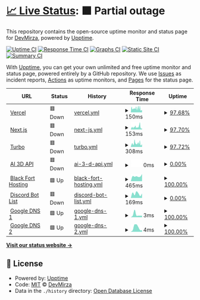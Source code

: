 # [📈 Live Status](https://Zaid-maker.github.io/status-page-advanced): <!--live status--> **🟧 Partial outage**

This repository contains the open-source uptime monitor and status page for [DevMirza](https://www.devmirza.ml), powered by [Upptime](https://github.com/upptime/upptime).

[![Uptime CI](https://github.com/Zaid-maker/status-page-advanced/workflows/Uptime%20CI/badge.svg)](https://github.com/Zaid-maker/status-page-advanced/actions?query=workflow%3A%22Uptime+CI%22)
[![Response Time CI](https://github.com/Zaid-maker/status-page-advanced/workflows/Response%20Time%20CI/badge.svg)](https://github.com/Zaid-maker/status-page-advanced/actions?query=workflow%3A%22Response+Time+CI%22)
[![Graphs CI](https://github.com/Zaid-maker/status-page-advanced/workflows/Graphs%20CI/badge.svg)](https://github.com/Zaid-maker/status-page-advanced/actions?query=workflow%3A%22Graphs+CI%22)
[![Static Site CI](https://github.com/Zaid-maker/status-page-advanced/workflows/Static%20Site%20CI/badge.svg)](https://github.com/Zaid-maker/status-page-advanced/actions?query=workflow%3A%22Static+Site+CI%22)
[![Summary CI](https://github.com/Zaid-maker/status-page-advanced/workflows/Summary%20CI/badge.svg)](https://github.com/Zaid-maker/status-page-advanced/actions?query=workflow%3A%22Summary+CI%22)

With [Upptime](https://upptime.js.org), you can get your own unlimited and free uptime monitor and status page, powered entirely by a GitHub repository. We use [Issues](https://github.com/Zaid-maker/status-page-advanced/issues) as incident reports, [Actions](https://github.com/Zaid-maker/status-page-advanced/actions) as uptime monitors, and [Pages](https://Zaid-maker.github.io/status-page-advanced) for the status page.

<!--start: status pages-->
<!-- This summary is generated by Upptime (https://github.com/upptime/upptime) -->
<!-- Do not edit this manually, your changes will be overwritten -->
<!-- prettier-ignore -->
| URL | Status | History | Response Time | Uptime |
| --- | ------ | ------- | ------------- | ------ |
| <img alt="" src="https://icons.duckduckgo.com/ip3/vercel.com.ico" height="13"> [Vercel](https://vercel.com) | 🟥 Down | [vercel.yml](https://github.com/Zaid-maker/status-page-advanced/commits/HEAD/history/vercel.yml) | <details><summary><img alt="Response time graph" src="./graphs/vercel/response-time-week.png" height="20"> 150ms</summary><br><a href="https://Zaid-maker.github.io/status-page-advanced/history/vercel"><img alt="Response time 177" src="https://img.shields.io/endpoint?url=https%3A%2F%2Fraw.githubusercontent.com%2FZaid-maker%2Fstatus-page-advanced%2FHEAD%2Fapi%2Fvercel%2Fresponse-time.json"></a><br><a href="https://Zaid-maker.github.io/status-page-advanced/history/vercel"><img alt="24-hour response time 123" src="https://img.shields.io/endpoint?url=https%3A%2F%2Fraw.githubusercontent.com%2FZaid-maker%2Fstatus-page-advanced%2FHEAD%2Fapi%2Fvercel%2Fresponse-time-day.json"></a><br><a href="https://Zaid-maker.github.io/status-page-advanced/history/vercel"><img alt="7-day response time 150" src="https://img.shields.io/endpoint?url=https%3A%2F%2Fraw.githubusercontent.com%2FZaid-maker%2Fstatus-page-advanced%2FHEAD%2Fapi%2Fvercel%2Fresponse-time-week.json"></a><br><a href="https://Zaid-maker.github.io/status-page-advanced/history/vercel"><img alt="30-day response time 147" src="https://img.shields.io/endpoint?url=https%3A%2F%2Fraw.githubusercontent.com%2FZaid-maker%2Fstatus-page-advanced%2FHEAD%2Fapi%2Fvercel%2Fresponse-time-month.json"></a><br><a href="https://Zaid-maker.github.io/status-page-advanced/history/vercel"><img alt="1-year response time 169" src="https://img.shields.io/endpoint?url=https%3A%2F%2Fraw.githubusercontent.com%2FZaid-maker%2Fstatus-page-advanced%2FHEAD%2Fapi%2Fvercel%2Fresponse-time-year.json"></a></details> | <details><summary><a href="https://Zaid-maker.github.io/status-page-advanced/history/vercel">97.68%</a></summary><a href="https://Zaid-maker.github.io/status-page-advanced/history/vercel"><img alt="All-time uptime 99.96%" src="https://img.shields.io/endpoint?url=https%3A%2F%2Fraw.githubusercontent.com%2FZaid-maker%2Fstatus-page-advanced%2FHEAD%2Fapi%2Fvercel%2Fuptime.json"></a><br><a href="https://Zaid-maker.github.io/status-page-advanced/history/vercel"><img alt="24-hour uptime 98.55%" src="https://img.shields.io/endpoint?url=https%3A%2F%2Fraw.githubusercontent.com%2FZaid-maker%2Fstatus-page-advanced%2FHEAD%2Fapi%2Fvercel%2Fuptime-day.json"></a><br><a href="https://Zaid-maker.github.io/status-page-advanced/history/vercel"><img alt="7-day uptime 97.68%" src="https://img.shields.io/endpoint?url=https%3A%2F%2Fraw.githubusercontent.com%2FZaid-maker%2Fstatus-page-advanced%2FHEAD%2Fapi%2Fvercel%2Fuptime-week.json"></a><br><a href="https://Zaid-maker.github.io/status-page-advanced/history/vercel"><img alt="30-day uptime 99.47%" src="https://img.shields.io/endpoint?url=https%3A%2F%2Fraw.githubusercontent.com%2FZaid-maker%2Fstatus-page-advanced%2FHEAD%2Fapi%2Fvercel%2Fuptime-month.json"></a><br><a href="https://Zaid-maker.github.io/status-page-advanced/history/vercel"><img alt="1-year uptime 99.94%" src="https://img.shields.io/endpoint?url=https%3A%2F%2Fraw.githubusercontent.com%2FZaid-maker%2Fstatus-page-advanced%2FHEAD%2Fapi%2Fvercel%2Fuptime-year.json"></a></details>
| <img alt="" src="https://icons.duckduckgo.com/ip3/nextjs.org.ico" height="13"> [Next.js](https://nextjs.org) | 🟥 Down | [next-js.yml](https://github.com/Zaid-maker/status-page-advanced/commits/HEAD/history/next-js.yml) | <details><summary><img alt="Response time graph" src="./graphs/next-js/response-time-week.png" height="20"> 153ms</summary><br><a href="https://Zaid-maker.github.io/status-page-advanced/history/next-js"><img alt="Response time 144" src="https://img.shields.io/endpoint?url=https%3A%2F%2Fraw.githubusercontent.com%2FZaid-maker%2Fstatus-page-advanced%2FHEAD%2Fapi%2Fnext-js%2Fresponse-time.json"></a><br><a href="https://Zaid-maker.github.io/status-page-advanced/history/next-js"><img alt="24-hour response time 85" src="https://img.shields.io/endpoint?url=https%3A%2F%2Fraw.githubusercontent.com%2FZaid-maker%2Fstatus-page-advanced%2FHEAD%2Fapi%2Fnext-js%2Fresponse-time-day.json"></a><br><a href="https://Zaid-maker.github.io/status-page-advanced/history/next-js"><img alt="7-day response time 153" src="https://img.shields.io/endpoint?url=https%3A%2F%2Fraw.githubusercontent.com%2FZaid-maker%2Fstatus-page-advanced%2FHEAD%2Fapi%2Fnext-js%2Fresponse-time-week.json"></a><br><a href="https://Zaid-maker.github.io/status-page-advanced/history/next-js"><img alt="30-day response time 151" src="https://img.shields.io/endpoint?url=https%3A%2F%2Fraw.githubusercontent.com%2FZaid-maker%2Fstatus-page-advanced%2FHEAD%2Fapi%2Fnext-js%2Fresponse-time-month.json"></a><br><a href="https://Zaid-maker.github.io/status-page-advanced/history/next-js"><img alt="1-year response time 146" src="https://img.shields.io/endpoint?url=https%3A%2F%2Fraw.githubusercontent.com%2FZaid-maker%2Fstatus-page-advanced%2FHEAD%2Fapi%2Fnext-js%2Fresponse-time-year.json"></a></details> | <details><summary><a href="https://Zaid-maker.github.io/status-page-advanced/history/next-js">97.70%</a></summary><a href="https://Zaid-maker.github.io/status-page-advanced/history/next-js"><img alt="All-time uptime 99.96%" src="https://img.shields.io/endpoint?url=https%3A%2F%2Fraw.githubusercontent.com%2FZaid-maker%2Fstatus-page-advanced%2FHEAD%2Fapi%2Fnext-js%2Fuptime.json"></a><br><a href="https://Zaid-maker.github.io/status-page-advanced/history/next-js"><img alt="24-hour uptime 98.61%" src="https://img.shields.io/endpoint?url=https%3A%2F%2Fraw.githubusercontent.com%2FZaid-maker%2Fstatus-page-advanced%2FHEAD%2Fapi%2Fnext-js%2Fuptime-day.json"></a><br><a href="https://Zaid-maker.github.io/status-page-advanced/history/next-js"><img alt="7-day uptime 97.70%" src="https://img.shields.io/endpoint?url=https%3A%2F%2Fraw.githubusercontent.com%2FZaid-maker%2Fstatus-page-advanced%2FHEAD%2Fapi%2Fnext-js%2Fuptime-week.json"></a><br><a href="https://Zaid-maker.github.io/status-page-advanced/history/next-js"><img alt="30-day uptime 99.47%" src="https://img.shields.io/endpoint?url=https%3A%2F%2Fraw.githubusercontent.com%2FZaid-maker%2Fstatus-page-advanced%2FHEAD%2Fapi%2Fnext-js%2Fuptime-month.json"></a><br><a href="https://Zaid-maker.github.io/status-page-advanced/history/next-js"><img alt="1-year uptime 99.94%" src="https://img.shields.io/endpoint?url=https%3A%2F%2Fraw.githubusercontent.com%2FZaid-maker%2Fstatus-page-advanced%2FHEAD%2Fapi%2Fnext-js%2Fuptime-year.json"></a></details>
| <img alt="" src="https://icons.duckduckgo.com/ip3/turbo.build.ico" height="13"> [Turbo](https://turbo.build) | 🟥 Down | [turbo.yml](https://github.com/Zaid-maker/status-page-advanced/commits/HEAD/history/turbo.yml) | <details><summary><img alt="Response time graph" src="./graphs/turbo/response-time-week.png" height="20"> 308ms</summary><br><a href="https://Zaid-maker.github.io/status-page-advanced/history/turbo"><img alt="Response time 173" src="https://img.shields.io/endpoint?url=https%3A%2F%2Fraw.githubusercontent.com%2FZaid-maker%2Fstatus-page-advanced%2FHEAD%2Fapi%2Fturbo%2Fresponse-time.json"></a><br><a href="https://Zaid-maker.github.io/status-page-advanced/history/turbo"><img alt="24-hour response time 227" src="https://img.shields.io/endpoint?url=https%3A%2F%2Fraw.githubusercontent.com%2FZaid-maker%2Fstatus-page-advanced%2FHEAD%2Fapi%2Fturbo%2Fresponse-time-day.json"></a><br><a href="https://Zaid-maker.github.io/status-page-advanced/history/turbo"><img alt="7-day response time 308" src="https://img.shields.io/endpoint?url=https%3A%2F%2Fraw.githubusercontent.com%2FZaid-maker%2Fstatus-page-advanced%2FHEAD%2Fapi%2Fturbo%2Fresponse-time-week.json"></a><br><a href="https://Zaid-maker.github.io/status-page-advanced/history/turbo"><img alt="30-day response time 310" src="https://img.shields.io/endpoint?url=https%3A%2F%2Fraw.githubusercontent.com%2FZaid-maker%2Fstatus-page-advanced%2FHEAD%2Fapi%2Fturbo%2Fresponse-time-month.json"></a><br><a href="https://Zaid-maker.github.io/status-page-advanced/history/turbo"><img alt="1-year response time 186" src="https://img.shields.io/endpoint?url=https%3A%2F%2Fraw.githubusercontent.com%2FZaid-maker%2Fstatus-page-advanced%2FHEAD%2Fapi%2Fturbo%2Fresponse-time-year.json"></a></details> | <details><summary><a href="https://Zaid-maker.github.io/status-page-advanced/history/turbo">97.72%</a></summary><a href="https://Zaid-maker.github.io/status-page-advanced/history/turbo"><img alt="All-time uptime 99.96%" src="https://img.shields.io/endpoint?url=https%3A%2F%2Fraw.githubusercontent.com%2FZaid-maker%2Fstatus-page-advanced%2FHEAD%2Fapi%2Fturbo%2Fuptime.json"></a><br><a href="https://Zaid-maker.github.io/status-page-advanced/history/turbo"><img alt="24-hour uptime 98.66%" src="https://img.shields.io/endpoint?url=https%3A%2F%2Fraw.githubusercontent.com%2FZaid-maker%2Fstatus-page-advanced%2FHEAD%2Fapi%2Fturbo%2Fuptime-day.json"></a><br><a href="https://Zaid-maker.github.io/status-page-advanced/history/turbo"><img alt="7-day uptime 97.72%" src="https://img.shields.io/endpoint?url=https%3A%2F%2Fraw.githubusercontent.com%2FZaid-maker%2Fstatus-page-advanced%2FHEAD%2Fapi%2Fturbo%2Fuptime-week.json"></a><br><a href="https://Zaid-maker.github.io/status-page-advanced/history/turbo"><img alt="30-day uptime 99.47%" src="https://img.shields.io/endpoint?url=https%3A%2F%2Fraw.githubusercontent.com%2FZaid-maker%2Fstatus-page-advanced%2FHEAD%2Fapi%2Fturbo%2Fuptime-month.json"></a><br><a href="https://Zaid-maker.github.io/status-page-advanced/history/turbo"><img alt="1-year uptime 99.95%" src="https://img.shields.io/endpoint?url=https%3A%2F%2Fraw.githubusercontent.com%2FZaid-maker%2Fstatus-page-advanced%2FHEAD%2Fapi%2Fturbo%2Fuptime-year.json"></a></details>
| <img alt="" src="https://icons.duckduckgo.com/ip3/rose-sleepy-elk.cyclic.app.ico" height="13"> [AI 3D API](https://rose-sleepy-elk.cyclic.app) | 🟥 Down | [ai-3-d-api.yml](https://github.com/Zaid-maker/status-page-advanced/commits/HEAD/history/ai-3-d-api.yml) | <details><summary><img alt="Response time graph" src="./graphs/ai-3-d-api/response-time-week.png" height="20"> 0ms</summary><br><a href="https://Zaid-maker.github.io/status-page-advanced/history/ai-3-d-api"><img alt="Response time 1133" src="https://img.shields.io/endpoint?url=https%3A%2F%2Fraw.githubusercontent.com%2FZaid-maker%2Fstatus-page-advanced%2FHEAD%2Fapi%2Fai-3-d-api%2Fresponse-time.json"></a><br><a href="https://Zaid-maker.github.io/status-page-advanced/history/ai-3-d-api"><img alt="24-hour response time 0" src="https://img.shields.io/endpoint?url=https%3A%2F%2Fraw.githubusercontent.com%2FZaid-maker%2Fstatus-page-advanced%2FHEAD%2Fapi%2Fai-3-d-api%2Fresponse-time-day.json"></a><br><a href="https://Zaid-maker.github.io/status-page-advanced/history/ai-3-d-api"><img alt="7-day response time 0" src="https://img.shields.io/endpoint?url=https%3A%2F%2Fraw.githubusercontent.com%2FZaid-maker%2Fstatus-page-advanced%2FHEAD%2Fapi%2Fai-3-d-api%2Fresponse-time-week.json"></a><br><a href="https://Zaid-maker.github.io/status-page-advanced/history/ai-3-d-api"><img alt="30-day response time 0" src="https://img.shields.io/endpoint?url=https%3A%2F%2Fraw.githubusercontent.com%2FZaid-maker%2Fstatus-page-advanced%2FHEAD%2Fapi%2Fai-3-d-api%2Fresponse-time-month.json"></a><br><a href="https://Zaid-maker.github.io/status-page-advanced/history/ai-3-d-api"><img alt="1-year response time 0" src="https://img.shields.io/endpoint?url=https%3A%2F%2Fraw.githubusercontent.com%2FZaid-maker%2Fstatus-page-advanced%2FHEAD%2Fapi%2Fai-3-d-api%2Fresponse-time-year.json"></a></details> | <details><summary><a href="https://Zaid-maker.github.io/status-page-advanced/history/ai-3-d-api">0.00%</a></summary><a href="https://Zaid-maker.github.io/status-page-advanced/history/ai-3-d-api"><img alt="All-time uptime 39.97%" src="https://img.shields.io/endpoint?url=https%3A%2F%2Fraw.githubusercontent.com%2FZaid-maker%2Fstatus-page-advanced%2FHEAD%2Fapi%2Fai-3-d-api%2Fuptime.json"></a><br><a href="https://Zaid-maker.github.io/status-page-advanced/history/ai-3-d-api"><img alt="24-hour uptime 0.00%" src="https://img.shields.io/endpoint?url=https%3A%2F%2Fraw.githubusercontent.com%2FZaid-maker%2Fstatus-page-advanced%2FHEAD%2Fapi%2Fai-3-d-api%2Fuptime-day.json"></a><br><a href="https://Zaid-maker.github.io/status-page-advanced/history/ai-3-d-api"><img alt="7-day uptime 0.00%" src="https://img.shields.io/endpoint?url=https%3A%2F%2Fraw.githubusercontent.com%2FZaid-maker%2Fstatus-page-advanced%2FHEAD%2Fapi%2Fai-3-d-api%2Fuptime-week.json"></a><br><a href="https://Zaid-maker.github.io/status-page-advanced/history/ai-3-d-api"><img alt="30-day uptime 0.00%" src="https://img.shields.io/endpoint?url=https%3A%2F%2Fraw.githubusercontent.com%2FZaid-maker%2Fstatus-page-advanced%2FHEAD%2Fapi%2Fai-3-d-api%2Fuptime-month.json"></a><br><a href="https://Zaid-maker.github.io/status-page-advanced/history/ai-3-d-api"><img alt="1-year uptime 0.00%" src="https://img.shields.io/endpoint?url=https%3A%2F%2Fraw.githubusercontent.com%2FZaid-maker%2Fstatus-page-advanced%2FHEAD%2Fapi%2Fai-3-d-api%2Fuptime-year.json"></a></details>
| <img alt="" src="https://icons.duckduckgo.com/ip3/blackforthosting.com.ico" height="13"> [Black Fort Hosting](https://blackforthosting.com) | 🟩 Up | [black-fort-hosting.yml](https://github.com/Zaid-maker/status-page-advanced/commits/HEAD/history/black-fort-hosting.yml) | <details><summary><img alt="Response time graph" src="./graphs/black-fort-hosting/response-time-week.png" height="20"> 465ms</summary><br><a href="https://Zaid-maker.github.io/status-page-advanced/history/black-fort-hosting"><img alt="Response time 420" src="https://img.shields.io/endpoint?url=https%3A%2F%2Fraw.githubusercontent.com%2FZaid-maker%2Fstatus-page-advanced%2FHEAD%2Fapi%2Fblack-fort-hosting%2Fresponse-time.json"></a><br><a href="https://Zaid-maker.github.io/status-page-advanced/history/black-fort-hosting"><img alt="24-hour response time 658" src="https://img.shields.io/endpoint?url=https%3A%2F%2Fraw.githubusercontent.com%2FZaid-maker%2Fstatus-page-advanced%2FHEAD%2Fapi%2Fblack-fort-hosting%2Fresponse-time-day.json"></a><br><a href="https://Zaid-maker.github.io/status-page-advanced/history/black-fort-hosting"><img alt="7-day response time 465" src="https://img.shields.io/endpoint?url=https%3A%2F%2Fraw.githubusercontent.com%2FZaid-maker%2Fstatus-page-advanced%2FHEAD%2Fapi%2Fblack-fort-hosting%2Fresponse-time-week.json"></a><br><a href="https://Zaid-maker.github.io/status-page-advanced/history/black-fort-hosting"><img alt="30-day response time 444" src="https://img.shields.io/endpoint?url=https%3A%2F%2Fraw.githubusercontent.com%2FZaid-maker%2Fstatus-page-advanced%2FHEAD%2Fapi%2Fblack-fort-hosting%2Fresponse-time-month.json"></a><br><a href="https://Zaid-maker.github.io/status-page-advanced/history/black-fort-hosting"><img alt="1-year response time 483" src="https://img.shields.io/endpoint?url=https%3A%2F%2Fraw.githubusercontent.com%2FZaid-maker%2Fstatus-page-advanced%2FHEAD%2Fapi%2Fblack-fort-hosting%2Fresponse-time-year.json"></a></details> | <details><summary><a href="https://Zaid-maker.github.io/status-page-advanced/history/black-fort-hosting">100.00%</a></summary><a href="https://Zaid-maker.github.io/status-page-advanced/history/black-fort-hosting"><img alt="All-time uptime 86.00%" src="https://img.shields.io/endpoint?url=https%3A%2F%2Fraw.githubusercontent.com%2FZaid-maker%2Fstatus-page-advanced%2FHEAD%2Fapi%2Fblack-fort-hosting%2Fuptime.json"></a><br><a href="https://Zaid-maker.github.io/status-page-advanced/history/black-fort-hosting"><img alt="24-hour uptime 100.00%" src="https://img.shields.io/endpoint?url=https%3A%2F%2Fraw.githubusercontent.com%2FZaid-maker%2Fstatus-page-advanced%2FHEAD%2Fapi%2Fblack-fort-hosting%2Fuptime-day.json"></a><br><a href="https://Zaid-maker.github.io/status-page-advanced/history/black-fort-hosting"><img alt="7-day uptime 100.00%" src="https://img.shields.io/endpoint?url=https%3A%2F%2Fraw.githubusercontent.com%2FZaid-maker%2Fstatus-page-advanced%2FHEAD%2Fapi%2Fblack-fort-hosting%2Fuptime-week.json"></a><br><a href="https://Zaid-maker.github.io/status-page-advanced/history/black-fort-hosting"><img alt="30-day uptime 100.00%" src="https://img.shields.io/endpoint?url=https%3A%2F%2Fraw.githubusercontent.com%2FZaid-maker%2Fstatus-page-advanced%2FHEAD%2Fapi%2Fblack-fort-hosting%2Fuptime-month.json"></a><br><a href="https://Zaid-maker.github.io/status-page-advanced/history/black-fort-hosting"><img alt="1-year uptime 97.76%" src="https://img.shields.io/endpoint?url=https%3A%2F%2Fraw.githubusercontent.com%2FZaid-maker%2Fstatus-page-advanced%2FHEAD%2Fapi%2Fblack-fort-hosting%2Fuptime-year.json"></a></details>
| <img alt="" src="https://icons.duckduckgo.com/ip3/rough-freckle-ball.glitch.me.ico" height="13"> [Discord Bot List](https://rough-freckle-ball.glitch.me/) | 🟥 Down | [discord-bot-list.yml](https://github.com/Zaid-maker/status-page-advanced/commits/HEAD/history/discord-bot-list.yml) | <details><summary><img alt="Response time graph" src="./graphs/discord-bot-list/response-time-week.png" height="20"> 169ms</summary><br><a href="https://Zaid-maker.github.io/status-page-advanced/history/discord-bot-list"><img alt="Response time 11043" src="https://img.shields.io/endpoint?url=https%3A%2F%2Fraw.githubusercontent.com%2FZaid-maker%2Fstatus-page-advanced%2FHEAD%2Fapi%2Fdiscord-bot-list%2Fresponse-time.json"></a><br><a href="https://Zaid-maker.github.io/status-page-advanced/history/discord-bot-list"><img alt="24-hour response time 173" src="https://img.shields.io/endpoint?url=https%3A%2F%2Fraw.githubusercontent.com%2FZaid-maker%2Fstatus-page-advanced%2FHEAD%2Fapi%2Fdiscord-bot-list%2Fresponse-time-day.json"></a><br><a href="https://Zaid-maker.github.io/status-page-advanced/history/discord-bot-list"><img alt="7-day response time 169" src="https://img.shields.io/endpoint?url=https%3A%2F%2Fraw.githubusercontent.com%2FZaid-maker%2Fstatus-page-advanced%2FHEAD%2Fapi%2Fdiscord-bot-list%2Fresponse-time-week.json"></a><br><a href="https://Zaid-maker.github.io/status-page-advanced/history/discord-bot-list"><img alt="30-day response time 160" src="https://img.shields.io/endpoint?url=https%3A%2F%2Fraw.githubusercontent.com%2FZaid-maker%2Fstatus-page-advanced%2FHEAD%2Fapi%2Fdiscord-bot-list%2Fresponse-time-month.json"></a><br><a href="https://Zaid-maker.github.io/status-page-advanced/history/discord-bot-list"><img alt="1-year response time 9827" src="https://img.shields.io/endpoint?url=https%3A%2F%2Fraw.githubusercontent.com%2FZaid-maker%2Fstatus-page-advanced%2FHEAD%2Fapi%2Fdiscord-bot-list%2Fresponse-time-year.json"></a></details> | <details><summary><a href="https://Zaid-maker.github.io/status-page-advanced/history/discord-bot-list">0.00%</a></summary><a href="https://Zaid-maker.github.io/status-page-advanced/history/discord-bot-list"><img alt="All-time uptime 89.36%" src="https://img.shields.io/endpoint?url=https%3A%2F%2Fraw.githubusercontent.com%2FZaid-maker%2Fstatus-page-advanced%2FHEAD%2Fapi%2Fdiscord-bot-list%2Fuptime.json"></a><br><a href="https://Zaid-maker.github.io/status-page-advanced/history/discord-bot-list"><img alt="24-hour uptime 0.00%" src="https://img.shields.io/endpoint?url=https%3A%2F%2Fraw.githubusercontent.com%2FZaid-maker%2Fstatus-page-advanced%2FHEAD%2Fapi%2Fdiscord-bot-list%2Fuptime-day.json"></a><br><a href="https://Zaid-maker.github.io/status-page-advanced/history/discord-bot-list"><img alt="7-day uptime 0.00%" src="https://img.shields.io/endpoint?url=https%3A%2F%2Fraw.githubusercontent.com%2FZaid-maker%2Fstatus-page-advanced%2FHEAD%2Fapi%2Fdiscord-bot-list%2Fuptime-week.json"></a><br><a href="https://Zaid-maker.github.io/status-page-advanced/history/discord-bot-list"><img alt="30-day uptime 0.00%" src="https://img.shields.io/endpoint?url=https%3A%2F%2Fraw.githubusercontent.com%2FZaid-maker%2Fstatus-page-advanced%2FHEAD%2Fapi%2Fdiscord-bot-list%2Fuptime-month.json"></a><br><a href="https://Zaid-maker.github.io/status-page-advanced/history/discord-bot-list"><img alt="1-year uptime 82.76%" src="https://img.shields.io/endpoint?url=https%3A%2F%2Fraw.githubusercontent.com%2FZaid-maker%2Fstatus-page-advanced%2FHEAD%2Fapi%2Fdiscord-bot-list%2Fuptime-year.json"></a></details>
| <img alt="" src="https://icons.duckduckgo.com/ip3/null.ico" height="13"> [Google DNS 1](8.8.4.4) | 🟩 Up | [google-dns-1.yml](https://github.com/Zaid-maker/status-page-advanced/commits/HEAD/history/google-dns-1.yml) | <details><summary><img alt="Response time graph" src="./graphs/google-dns-1/response-time-week.png" height="20"> 3ms</summary><br><a href="https://Zaid-maker.github.io/status-page-advanced/history/google-dns-1"><img alt="Response time 4" src="https://img.shields.io/endpoint?url=https%3A%2F%2Fraw.githubusercontent.com%2FZaid-maker%2Fstatus-page-advanced%2FHEAD%2Fapi%2Fgoogle-dns-1%2Fresponse-time.json"></a><br><a href="https://Zaid-maker.github.io/status-page-advanced/history/google-dns-1"><img alt="24-hour response time 2" src="https://img.shields.io/endpoint?url=https%3A%2F%2Fraw.githubusercontent.com%2FZaid-maker%2Fstatus-page-advanced%2FHEAD%2Fapi%2Fgoogle-dns-1%2Fresponse-time-day.json"></a><br><a href="https://Zaid-maker.github.io/status-page-advanced/history/google-dns-1"><img alt="7-day response time 3" src="https://img.shields.io/endpoint?url=https%3A%2F%2Fraw.githubusercontent.com%2FZaid-maker%2Fstatus-page-advanced%2FHEAD%2Fapi%2Fgoogle-dns-1%2Fresponse-time-week.json"></a><br><a href="https://Zaid-maker.github.io/status-page-advanced/history/google-dns-1"><img alt="30-day response time 3" src="https://img.shields.io/endpoint?url=https%3A%2F%2Fraw.githubusercontent.com%2FZaid-maker%2Fstatus-page-advanced%2FHEAD%2Fapi%2Fgoogle-dns-1%2Fresponse-time-month.json"></a><br><a href="https://Zaid-maker.github.io/status-page-advanced/history/google-dns-1"><img alt="1-year response time 4" src="https://img.shields.io/endpoint?url=https%3A%2F%2Fraw.githubusercontent.com%2FZaid-maker%2Fstatus-page-advanced%2FHEAD%2Fapi%2Fgoogle-dns-1%2Fresponse-time-year.json"></a></details> | <details><summary><a href="https://Zaid-maker.github.io/status-page-advanced/history/google-dns-1">100.00%</a></summary><a href="https://Zaid-maker.github.io/status-page-advanced/history/google-dns-1"><img alt="All-time uptime 99.76%" src="https://img.shields.io/endpoint?url=https%3A%2F%2Fraw.githubusercontent.com%2FZaid-maker%2Fstatus-page-advanced%2FHEAD%2Fapi%2Fgoogle-dns-1%2Fuptime.json"></a><br><a href="https://Zaid-maker.github.io/status-page-advanced/history/google-dns-1"><img alt="24-hour uptime 100.00%" src="https://img.shields.io/endpoint?url=https%3A%2F%2Fraw.githubusercontent.com%2FZaid-maker%2Fstatus-page-advanced%2FHEAD%2Fapi%2Fgoogle-dns-1%2Fuptime-day.json"></a><br><a href="https://Zaid-maker.github.io/status-page-advanced/history/google-dns-1"><img alt="7-day uptime 100.00%" src="https://img.shields.io/endpoint?url=https%3A%2F%2Fraw.githubusercontent.com%2FZaid-maker%2Fstatus-page-advanced%2FHEAD%2Fapi%2Fgoogle-dns-1%2Fuptime-week.json"></a><br><a href="https://Zaid-maker.github.io/status-page-advanced/history/google-dns-1"><img alt="30-day uptime 100.00%" src="https://img.shields.io/endpoint?url=https%3A%2F%2Fraw.githubusercontent.com%2FZaid-maker%2Fstatus-page-advanced%2FHEAD%2Fapi%2Fgoogle-dns-1%2Fuptime-month.json"></a><br><a href="https://Zaid-maker.github.io/status-page-advanced/history/google-dns-1"><img alt="1-year uptime 100.00%" src="https://img.shields.io/endpoint?url=https%3A%2F%2Fraw.githubusercontent.com%2FZaid-maker%2Fstatus-page-advanced%2FHEAD%2Fapi%2Fgoogle-dns-1%2Fuptime-year.json"></a></details>
| <img alt="" src="https://icons.duckduckgo.com/ip3/null.ico" height="13"> [Google DNS 2](8.8.8.8) | 🟩 Up | [google-dns-2.yml](https://github.com/Zaid-maker/status-page-advanced/commits/HEAD/history/google-dns-2.yml) | <details><summary><img alt="Response time graph" src="./graphs/google-dns-2/response-time-week.png" height="20"> 4ms</summary><br><a href="https://Zaid-maker.github.io/status-page-advanced/history/google-dns-2"><img alt="Response time 6" src="https://img.shields.io/endpoint?url=https%3A%2F%2Fraw.githubusercontent.com%2FZaid-maker%2Fstatus-page-advanced%2FHEAD%2Fapi%2Fgoogle-dns-2%2Fresponse-time.json"></a><br><a href="https://Zaid-maker.github.io/status-page-advanced/history/google-dns-2"><img alt="24-hour response time 2" src="https://img.shields.io/endpoint?url=https%3A%2F%2Fraw.githubusercontent.com%2FZaid-maker%2Fstatus-page-advanced%2FHEAD%2Fapi%2Fgoogle-dns-2%2Fresponse-time-day.json"></a><br><a href="https://Zaid-maker.github.io/status-page-advanced/history/google-dns-2"><img alt="7-day response time 4" src="https://img.shields.io/endpoint?url=https%3A%2F%2Fraw.githubusercontent.com%2FZaid-maker%2Fstatus-page-advanced%2FHEAD%2Fapi%2Fgoogle-dns-2%2Fresponse-time-week.json"></a><br><a href="https://Zaid-maker.github.io/status-page-advanced/history/google-dns-2"><img alt="30-day response time 4" src="https://img.shields.io/endpoint?url=https%3A%2F%2Fraw.githubusercontent.com%2FZaid-maker%2Fstatus-page-advanced%2FHEAD%2Fapi%2Fgoogle-dns-2%2Fresponse-time-month.json"></a><br><a href="https://Zaid-maker.github.io/status-page-advanced/history/google-dns-2"><img alt="1-year response time 7" src="https://img.shields.io/endpoint?url=https%3A%2F%2Fraw.githubusercontent.com%2FZaid-maker%2Fstatus-page-advanced%2FHEAD%2Fapi%2Fgoogle-dns-2%2Fresponse-time-year.json"></a></details> | <details><summary><a href="https://Zaid-maker.github.io/status-page-advanced/history/google-dns-2">100.00%</a></summary><a href="https://Zaid-maker.github.io/status-page-advanced/history/google-dns-2"><img alt="All-time uptime 99.74%" src="https://img.shields.io/endpoint?url=https%3A%2F%2Fraw.githubusercontent.com%2FZaid-maker%2Fstatus-page-advanced%2FHEAD%2Fapi%2Fgoogle-dns-2%2Fuptime.json"></a><br><a href="https://Zaid-maker.github.io/status-page-advanced/history/google-dns-2"><img alt="24-hour uptime 100.00%" src="https://img.shields.io/endpoint?url=https%3A%2F%2Fraw.githubusercontent.com%2FZaid-maker%2Fstatus-page-advanced%2FHEAD%2Fapi%2Fgoogle-dns-2%2Fuptime-day.json"></a><br><a href="https://Zaid-maker.github.io/status-page-advanced/history/google-dns-2"><img alt="7-day uptime 100.00%" src="https://img.shields.io/endpoint?url=https%3A%2F%2Fraw.githubusercontent.com%2FZaid-maker%2Fstatus-page-advanced%2FHEAD%2Fapi%2Fgoogle-dns-2%2Fuptime-week.json"></a><br><a href="https://Zaid-maker.github.io/status-page-advanced/history/google-dns-2"><img alt="30-day uptime 100.00%" src="https://img.shields.io/endpoint?url=https%3A%2F%2Fraw.githubusercontent.com%2FZaid-maker%2Fstatus-page-advanced%2FHEAD%2Fapi%2Fgoogle-dns-2%2Fuptime-month.json"></a><br><a href="https://Zaid-maker.github.io/status-page-advanced/history/google-dns-2"><img alt="1-year uptime 100.00%" src="https://img.shields.io/endpoint?url=https%3A%2F%2Fraw.githubusercontent.com%2FZaid-maker%2Fstatus-page-advanced%2FHEAD%2Fapi%2Fgoogle-dns-2%2Fuptime-year.json"></a></details>

<!--end: status pages-->

[**Visit our status website →**](https://Zaid-maker.github.io/status-page-advanced)

## 📄 License

- Powered by: [Upptime](https://github.com/upptime/upptime)
- Code: [MIT](./LICENSE) © [DevMirza](https://www.devmirza.ml)
- Data in the `./history` directory: [Open Database License](https://opendatacommons.org/licenses/odbl/1-0/)
